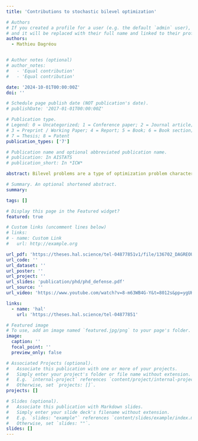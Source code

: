 ```yaml
---
title: 'Contributions to stochastic bilevel optimization'

# Authors
# If you created a profile for a user (e.g. the default `admin` user), write the username (folder name) here
# and it will be replaced with their full name and linked to their profile.
authors:
  - Mathieu Dagréou


# Author notes (optional)
# author_notes:
#   - 'Equal contribution'
#   - 'Equal contribution'

date: '2024-10-01T00:00:00Z'
doi: ''

# Schedule page publish date (NOT publication's date).
# publishDate: '2017-01-01T00:00:00Z'

# Publication type.
# Legend: 0 = Uncategorized; 1 = Conference paper; 2 = Journal article;
# 3 = Preprint / Working Paper; 4 = Report; 5 = Book; 6 = Book section;
# 7 = Thesis; 8 = Patent
publication_types: ['7']

# Publication name and optional abbreviated publication name.
# publication: In AISTATS
# publication_short: In *ICW*

abstract: Bilevel problems are a type of optimization problem characterized by a hierarchical structure. In these problems, one wants to minimize an outer function under the constraint that some variables minimize an inner function. These problems are gaining popularity in the machine learning community due to their wide range of applications, such as hyperparameter optimization. In this thesis, we explore approximate implicit differentiation-based algorithms to address bilevel problems where both the outer and inner functions are empirical means over potentially large sample sets. This empirical risk minimization framework is a classical approach in many machine learning tasks. First, we introduce a general algorithmic framework that allows any first-order stochastic solver, initially designed for single-level problems, to be adapted to bilevel problems. We provide and analyze two instantiations of this framework:an adaptation of the stochastic gradient descent and of the SAGA algorithm to bilevel problems. Our analysis demonstrates that these algorithms have complexities comparable to their single-level counterparts. Then, we interest ourselves in the complexity of bilevel optimization in the nonconvex/strongly convex setting. We propose an algorithm class that includes several stochastic approximate implicit differentiation based methods and establish a lower bound on the number of oracle calls required to reach an approximate stationary point. Then, we propose an algorithm whose complexity matches this lower bound. The performances of the proposed methods are evaluated numerically by a benchmark comparing those methods to other bilevel algorithms on quadratic functions, hyperparameter selection problems, and the datacleaning task.

# Summary. An optional shortened abstract.
summary: 

tags: []

# Display this page in the Featured widget?
featured: true

# Custom links (uncomment lines below)
# links:
# - name: Custom Link
#   url: http://example.org

url_pdf: 'https://theses.hal.science/tel-04877851v1/file/136702_DAGREOU_2024_archivage.pdf'
url_code: ''
url_dataset: ''
url_poster: ''
url_project: ''
url_slides: 'publication/phd/phd_defense.pdf'
url_source: ''
url_video: 'https://www.youtube.com/watch?v=8-m63WB4G-Y&t=8012s&pp=ygUHZGFncmVvdQ%3D%3D'

links:
  - name: 'hal'
    url: 'https://theses.hal.science/tel-04877851'

# Featured image
# To use, add an image named `featured.jpg/png` to your page's folder.
image:
  caption: ''
  focal_point: ''
  preview_only: false

# Associated Projects (optional).
#   Associate this publication with one or more of your projects.
#   Simply enter your project's folder or file name without extension.
#   E.g. `internal-project` references `content/project/internal-project/index.md`.
#   Otherwise, set `projects: []`.
projects: []

# Slides (optional).
#   Associate this publication with Markdown slides.
#   Simply enter your slide deck's filename without extension.
#   E.g. `slides: "example"` references `content/slides/example/index.md`.
#   Otherwise, set `slides: ""`.
slides: []
---
```


<!-- {{% callout note %}}
Click the _Cite_ button above to demo the feature to enable visitors to import publication metadata into their reference management software.
{{% /callout %}} -->

<!-- {{% callout note %}}
Create your slides in Markdown - click the _Slides_ button to check out the example.
{{% /callout %}} -->

<!-- Supplementary notes can be added here, including [code, math, and images](https://wowchemy.com/docs/writing-markdown-latex/). -->
